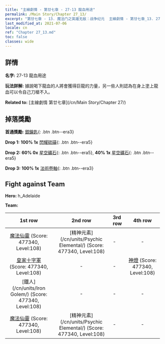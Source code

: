 ```yaml
---
title: "主線劇情 - 第廿七章 - 27-13 龍血用途"
permalink: /Main Story/Chapter 27_13/
excerpt: "第廿七章 - 13. 魔法门之英雄无敌：战争纪元  主線劇情 - 第廿七章_13. 27-13 龍血用途"
last_modified_at: 2021-07-06
locale: cn
ref: "Chapter 27_13.md"
toc: false
classes: wide
---
```


## 詳情

 **名字:** 27-13 龍血用途

 **玩法詳解:** 據說喝下龍血的人將會獲得巨龍的力量，另一些人則認為在身上塗上龍血可以令自己刀槍不入。

 **Related to:** [主線劇情 第廿七章](/cn/Main Story/Chapter 27/)

## 掉落獎勵

 **首通獎勵:** [銀鑰匙](/cn/Items/con_693/){: .btn .btn--era3}

 **Drop 1:** **100% 1x** [閃耀硫磺](/cn/Items/mat_99/){: .btn .btn--era5}

 **Drop 2:** **60% 0x** [星空礦石](/cn/Items/mat_89/){: .btn .btn--era5}, **40% 1x** [星空礦石](/cn/Items/mat_89/){: .btn .btn--era5}

 **Drop 3:** **100% 1x** [法術卷軸](/cn/Items/con_694/){: .btn .btn--era3}


## Fight against Team
 **Hero:** h_Adelaide

 **Team:**


  | 1st row | 2nd row | 3rd row | 4th row |
  |:----:|:----:|:----|:----:|
  | [魔法仙靈](/cn/units/Sprite/) (Score: 477340, Level:108)  | [精神元素](/cn/units/Psychic Elemental/) (Score: 477340, Level:108)  | - | - |
  | [皇家十字軍](/cn/units/Swordsman/) (Score: 477340, Level:108)  | - | - | [神燈](/cn/units/Genie/) (Score: 477340, Level:108)  |
  | [鐵人](/cn/units/Iron Golem/) (Score: 477340, Level:108)  | - | - | - |
  | [魔法仙靈](/cn/units/Sprite/) (Score: 477340, Level:108)  | [精神元素](/cn/units/Psychic Elemental/) (Score: 477340, Level:108)  | - | - |


